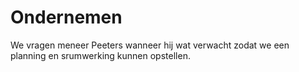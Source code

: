# Ondernemen

We vragen meneer Peeters wanneer hij wat verwacht zodat we een planning en srumwerking kunnen opstellen. 
